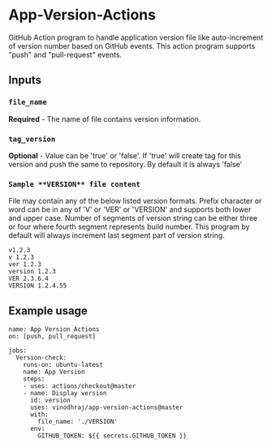 # App-Version-Actions
GitHub Action program to handle application version file like auto-increment of version number based on GitHub events. This action program supports "push" and "pull-request" events.

## Inputs

### `file_name`

**Required** - The name of file contains version information.

### `tag_version`

**Optional** - Value can be 'true' or 'false'. If 'true' will create tag for this version and push the same to repository. By default it is always 'false'

### `Sample **VERSION** file content`

File may contain any of the below listed version formats. Prefix character or word can be in any of 'V' or 'VER' or 'VERSION' and supports both lower and upper case. Number of segments of version string can be either three or four where fourth segment represents build number. This program by default will always increment last segment part of version string.

```
v1.2.3
v 1.2.3
ver 1.2.3
version 1.2.3
VER 2.3.6.4
VERSION 1.2.4.55
```



## Example usage

```
name: App Version Actions
on: [push, pull_request]

jobs:
  Version-check:
    runs-on: ubuntu-latest
    name: App Version
    steps:
    - uses: actions/checkout@master
    - name: Display version
      id: version   
      uses: vinodhraj/app-version-actions@master
      with:
        file_name: './VERSION'
      env:
        GITHUB_TOKEN: ${{ secrets.GITHUB_TOKEN }}
```


